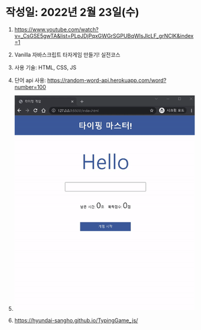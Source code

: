 # 작성일: 2022년 2월 23일(수)

1. <https://www.youtube.com/watch?v=_CsGSE5gwTA&list=PLpJDjPqxGWGrSGPUBqWlsJlcLF_grNClK&index=1>

2. Vanilla 자바스크립트 타자게임 만들기! 실전코스

3. 사용 기술: HTML, CSS, JS

4. 단어 api 사용: <https://random-word-api.herokuapp.com/word?number=100>

5. ![default](screenshot.gif)

6. <https://hyundai-sangho.github.io/TypingGame_js/>

